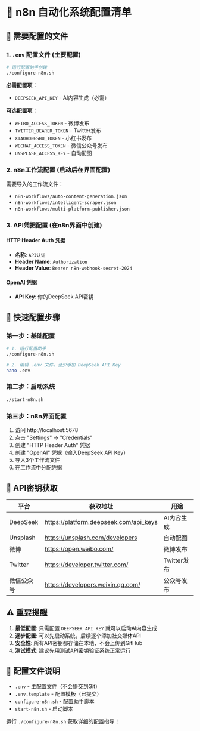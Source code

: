 # 🔧 n8n 自动化系统配置清单

## 📁 需要配置的文件

### 1. **`.env` 配置文件** (主要配置)
```bash
# 运行配置助手创建
./configure-n8n.sh
```

**必需配置项：**
- `DEEPSEEK_API_KEY` - AI内容生成（必需）

**可选配置项：**
- `WEIBO_ACCESS_TOKEN` - 微博发布
- `TWITTER_BEARER_TOKEN` - Twitter发布  
- `XIAOHONGSHU_TOKEN` - 小红书发布
- `WECHAT_ACCESS_TOKEN` - 微信公众号发布
- `UNSPLASH_ACCESS_KEY` - 自动配图

### 2. **n8n工作流配置** (启动后在界面配置)

需要导入的工作流文件：
- `n8n-workflows/auto-content-generation.json`
- `n8n-workflows/intelligent-scraper.json`  
- `n8n-workflows/multi-platform-publisher.json`

### 3. **API凭据配置** (在n8n界面中创建)

#### HTTP Header Auth 凭据
- **名称**: `API认证`
- **Header Name**: `Authorization`
- **Header Value**: `Bearer n8n-webhook-secret-2024`

#### OpenAI 凭据
- **API Key**: 你的DeepSeek API密钥

## 🚀 快速配置步骤

### 第一步：基础配置
```bash
# 1. 运行配置助手
./configure-n8n.sh

# 2. 编辑 .env 文件，至少添加 DeepSeek API Key
nano .env
```

### 第二步：启动系统
```bash
./start-n8n.sh
```

### 第三步：n8n界面配置
1. 访问 http://localhost:5678
2. 点击 "Settings" → "Credentials" 
3. 创建 "HTTP Header Auth" 凭据
4. 创建 "OpenAI" 凭据（输入DeepSeek API Key）
5. 导入3个工作流文件
6. 在工作流中分配凭据

## 🔑 API密钥获取

| 平台 | 获取地址 | 用途 |
|------|----------|------|
| DeepSeek | https://platform.deepseek.com/api_keys | AI内容生成 |
| Unsplash | https://unsplash.com/developers | 自动配图 |
| 微博 | https://open.weibo.com/ | 微博发布 |
| Twitter | https://developer.twitter.com/ | Twitter发布 |
| 微信公众号 | https://developers.weixin.qq.com/ | 公众号发布 |

## ⚠️ 重要提醒

1. **最低配置**: 只需配置 `DEEPSEEK_API_KEY` 就可以启动AI内容生成
2. **逐步配置**: 可以先启动系统，后续逐个添加社交媒体API
3. **安全性**: 所有API密钥都存储在本地，不会上传到GitHub
4. **测试模式**: 建议先用测试API密钥验证系统正常运行

## 🔧 配置文件说明

- `.env` - 主配置文件（不会提交到Git）
- `.env.template` - 配置模板（已提交）
- `configure-n8n.sh` - 配置助手脚本
- `start-n8n.sh` - 启动脚本

运行 `./configure-n8n.sh` 获取详细的配置指导！